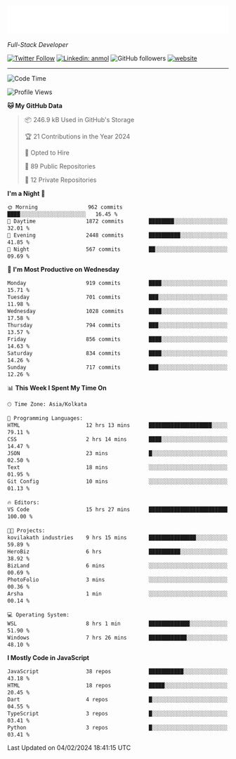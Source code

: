 <!-- START:readme-typing -->
<img src="readme-typing.svg" />
<!-- END:readme-typing -->

<p><em>Full-Stack Developer</em></p>

[![Twitter Follow](https://img.shields.io/twitter/follow/tonalmathew?style=flat)](https://twitter.com/intent/follow?screen_name=tonalmathew)
[![Linkedin: anmol](https://img.shields.io/badge/tonal-mathew?style=flat-square&logo=Linkedin&logoColor=white&link=https://www.linkedin.com/in/tonal-mathew/)](https://www.linkedin.com/in/tonal-mathew/)
![GitHub followers](https://img.shields.io/github/followers/tonalmathew?label=Follow&style=social)
[![website](https://img.shields.io/badge/Website-46a2f1.svg?&style=flat-square&logo=Google-Chrome&logoColor=white&link=http://tonalmathew.github.io/)](http://tonalmathew.github.io/)

---
<!--START_SECTION:waka-->
![Code Time](http://img.shields.io/badge/Code%20Time-1%2C221%20hrs%2025%20mins-blue)

![Profile Views](http://img.shields.io/badge/Profile%20Views-0-blue)

**🐱 My GitHub Data** 

> 📦 246.9 kB Used in GitHub's Storage 
 > 
> 🏆 21 Contributions in the Year 2024
 > 
> 💼 Opted to Hire
 > 
> 📜 89 Public Repositories 
 > 
> 🔑 12 Private Repositories 
 > 
**I'm a Night 🦉** 

```text
🌞 Morning                962 commits         ████░░░░░░░░░░░░░░░░░░░░░   16.45 % 
🌆 Daytime                1872 commits        ████████░░░░░░░░░░░░░░░░░   32.01 % 
🌃 Evening                2448 commits        ██████████░░░░░░░░░░░░░░░   41.85 % 
🌙 Night                  567 commits         ██░░░░░░░░░░░░░░░░░░░░░░░   09.69 % 
```
📅 **I'm Most Productive on Wednesday** 

```text
Monday                   919 commits         ████░░░░░░░░░░░░░░░░░░░░░   15.71 % 
Tuesday                  701 commits         ███░░░░░░░░░░░░░░░░░░░░░░   11.98 % 
Wednesday                1028 commits        ████░░░░░░░░░░░░░░░░░░░░░   17.58 % 
Thursday                 794 commits         ███░░░░░░░░░░░░░░░░░░░░░░   13.57 % 
Friday                   856 commits         ████░░░░░░░░░░░░░░░░░░░░░   14.63 % 
Saturday                 834 commits         ████░░░░░░░░░░░░░░░░░░░░░   14.26 % 
Sunday                   717 commits         ███░░░░░░░░░░░░░░░░░░░░░░   12.26 % 
```


📊 **This Week I Spent My Time On** 

```text
🕑︎ Time Zone: Asia/Kolkata

💬 Programming Languages: 
HTML                     12 hrs 13 mins      ████████████████████░░░░░   79.11 % 
CSS                      2 hrs 14 mins       ████░░░░░░░░░░░░░░░░░░░░░   14.47 % 
JSON                     23 mins             █░░░░░░░░░░░░░░░░░░░░░░░░   02.50 % 
Text                     18 mins             ░░░░░░░░░░░░░░░░░░░░░░░░░   01.95 % 
Git Config               10 mins             ░░░░░░░░░░░░░░░░░░░░░░░░░   01.13 % 

🔥 Editors: 
VS Code                  15 hrs 27 mins      █████████████████████████   100.00 % 

🐱‍💻 Projects: 
kovilakath industries    9 hrs 15 mins       ███████████████░░░░░░░░░░   59.89 % 
HeroBiz                  6 hrs               ██████████░░░░░░░░░░░░░░░   38.92 % 
BizLand                  6 mins              ░░░░░░░░░░░░░░░░░░░░░░░░░   00.69 % 
PhotoFolio               3 mins              ░░░░░░░░░░░░░░░░░░░░░░░░░   00.36 % 
Arsha                    1 min               ░░░░░░░░░░░░░░░░░░░░░░░░░   00.14 % 

💻 Operating System: 
WSL                      8 hrs 1 min         █████████████░░░░░░░░░░░░   51.90 % 
Windows                  7 hrs 26 mins       ████████████░░░░░░░░░░░░░   48.10 % 
```

**I Mostly Code in JavaScript** 

```text
JavaScript               38 repos            ███████████░░░░░░░░░░░░░░   43.18 % 
HTML                     18 repos            █████░░░░░░░░░░░░░░░░░░░░   20.45 % 
Dart                     4 repos             █░░░░░░░░░░░░░░░░░░░░░░░░   04.55 % 
TypeScript               3 repos             █░░░░░░░░░░░░░░░░░░░░░░░░   03.41 % 
Python                   3 repos             █░░░░░░░░░░░░░░░░░░░░░░░░   03.41 % 
```




 Last Updated on 04/02/2024 18:41:15 UTC
<!--END_SECTION:waka-->
